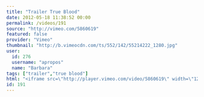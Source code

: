 ```yaml
---
title: "Trailer True Blood"
date: 2012-05-18 11:38:52 00:00
permalink: /videos/191
source: "http://vimeo.com/5860619"
featured: false
provider: "Vimeo"
thumbnail: "http://b.vimeocdn.com/ts/552/142/55214222_1280.jpg"
user:
  id: 276
  username: "apropos"
  name: "Barbara"
tags: ["trailer","true blood"]
html: "<iframe src=\"http://player.vimeo.com/video/5860619\" width=\"1280\" height=\"720\" frameborder=\"0\" webkitallowfullscreen mozallowfullscreen allowfullscreen></iframe>"
id: 191
---
```


